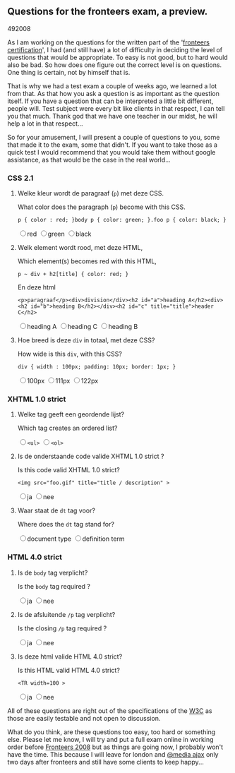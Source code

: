 <article><h1>Questions for the fronteers exam, a preview.</h1><time><span class="day">4</span><span class="month">9</span><span class="year">2008</span></time><p>As I am working on the questions for the written part of the '<a href="http://fronteers.nl">fronteers</a> <a href="http://fronteers.nl/vereniging/commissies/diplomering">certification</a>', I had (and still have) a lot of difficulty in deciding the level of questions that would be appropriate. To easy is not good, but to hard would also be bad. So how does one figure out the correct level is on questions. One thing is certain, not by himself that is.</p><p>That is why we had a test exam a couple of weeks ago, we learned a lot from that. As that how you ask a question is as important as the question itself. If you have a question that can be interpreted a little bit different, people will. Test subject were every bit like clients in that respect, I can tell you that much. Thank god that we have one teacher in our midst, he will help a lot in that respect...</p><p>So for your amusement, I will present a couple of questions to you, some that made it to the exam, some that didn't. If you want to take those as a quick test I would recommend that you would take them without google assistance, as that would be the case in the real world...</p><h3>CSS 2.1</h3><ol><li>					<p>Welke kleur wordt de paragraaf (<code>p</code>) met deze CSS.</p>					<p lang="en">What color does the paragraph (<code>p</code>) become with this CSS.</p>					<pre><code>p { color : red; }body p { color: green; }.foo p { color: black; }</code></pre>					<label for="fr3a"><input type="radio" id="fr3a" name="fr3" value="a" />red</label>					<label for="fr3b"><input type="radio" id="fr3b" name="fr3" value="b" />green</label>					<label for="fr3c"><input type="radio" id="fr3c" name="fr3" value="c" />black</label>				</li>	<li>					<p>Welk element wordt rood, met deze HTML,</p>					<p lang="en">Which element(s) becomes red with this HTML,					<pre><code>p ~ div + h2[title] { color: red; }</code></pre>					<p>En deze html</p>					<pre><code>&#60;p&#62;paragraaf&#60;/p&#62;&#60;div&#62;division&#60;/div&#62;&#60;h2 id="a"&#62;heading A&#60;/h2&#62;&#60;div&#62;	&#60;h2 id="b"&#62;heading B&#60;/h2&#62;&#60;/div&#62;&#60;h2 id="c" title="title"&#62;header C&#60;/h2&#62;</code></pre>					<label for="fr7a"><input type="radio" id="fr7a" name="fr7" value="a" />heading A</label>					<label for="fr7b"><input type="radio" id="fr7b" name="fr7" value="c" />heading C</label>					<label for="fr7c"><input type="radio" id="fr7c" name="fr7" value="b" />heading B</label>				</li><li>					<p>Hoe breed is deze <code>div</code> in totaal, met deze CSS?</p>					<p lang="en">How wide is this <code>div</code>, with this CSS?</p>					<pre><code>div { width : 100px; padding: 10px; border: 1px; }</code></pre>					<label for="fr5a"><input type="radio" id="fr5a" name="fr5" value="a" />100px</label>					<label for="fr5b"><input type="radio" id="fr5b" name="fr5" value="b" />111px</label>					<label for="fr5c"><input type="radio" id="fr5c" name="fr5" value="c" />122px</label>				</li></ol><h3>XHTML 1.0 strict</h3><ol><li><p>Welke tag geeft een geordende lijst?</p>					<p lang="en">Which tag creates an ordered list?</p>					<label for="frx1a"><input type="radio" id="frx1a" name="frx1" value="a"><code>&#60;ul&#62;</code></label>					<label for="frx1b"><input type="radio" id="frx1b" name="frx1" value="b"><code>&#60;ol&#62;</code></label>				</li>								<li><p>Is de onderstaande code valide XHTML 1.0 strict ?</p>					<p lang="en">Is this code valid XHTML 1.0 strict?</p>					<pre><code>&#60;img src="foo.gif" title="title / description" &#62;</code></pre>					<label for="frx2a"><input type="radio" id="frx2a" name="frx2" value="a">ja</label>					<label for="frx2b"><input type="radio" id="frx2b" name="frx2" value="b">nee</label>				</li><li>					<p>Waar staat de <code>dt</code> tag voor?</p>					<p lang="en">Where does the <code>dt</code> tag stand for?</p>					<label for="frx8a"><input type="radio" id="frh8a" name="frh8" value="a">document type</label>					<label for="frx8b"><input type="radio" id="frh8b" name="frh8" value="b">definition term</label>				</li></ol><h3>HTML 4.0 strict</h3>	<ol>				<li>					<p>Is de <code>body</code> tag verplicht?</p>					<p lang="en">Is the <code>body</code> tag required ?</p>					<label for="frh1a"><input type="radio" id="frh1a" name="frh1" value="a">ja</label>					<label for="frh1b"><input type="radio" id="frh1b" name="frh1" value="b">nee</label>				</li>				<li>					<p>Is de afsluitende <code>/p</code> tag verplicht?</p>					<p lang="en">Is the closing <code>/p</code> tag required ?</p>					<label for="frh2a"><input type="radio" id="frh2a" name="frh2" value="a">ja</label>					<label for="frh2b"><input type="radio" id="frh2b" name="frh2" value="b">nee</label>				</li>				<li>					<p>Is deze html valide HTML 4.0 strict?</p>					<p lang="en">Is this HTML valid HTML 4.0 strict?</p>					<pre><code>&#60;TR width=100 &#62;</code></pre>					<label for="frh3a"><input type="radio" id="frh3a" name="frh3" value="a">ja</label>					<label for="frh3b"><input type="radio" id="frh3b" name="frh3" value="b">nee</label>				</li>			</ol><p>All of these questions are right out of the specifications of the <a href="http://w3.org">W3C</a> as those are easily testable and not open to discussion.</p><p>What do you think, are these questions too easy, too hard or something else. Please let me know, I will try and put a full exam online in working order before <a href="http://fronteers.nl/congres/2008">Fronteers 2008</a> but as things are going now, I probably won't have the time. This because I will leave for london and <a href="http://www.vivabit.com/atmediaAjax/">@media ajax</a> only two days after fronteers and still have some clients to keep happy...</p> </article>
